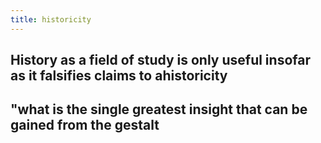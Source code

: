```yaml
---
title: historicity
---
```


## History as a field of study is only useful insofar as it falsifies claims to ahistoricity
## "what is the single greatest insight that can be gained from the gestalt
